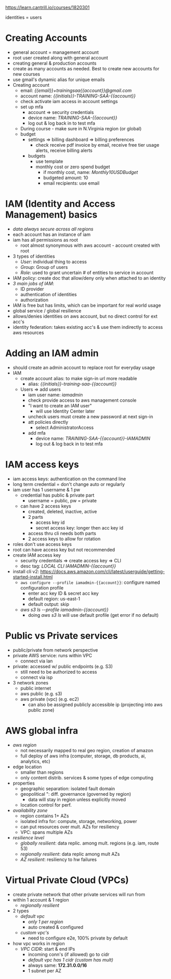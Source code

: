 https://learn.cantrill.io/courses/1820301

identities = users

# Creating Accounts
- general account = management account
- root user created along with general account
- creating general & production accounts
- create as many accounts as needed. Best to create new accounts for new courses
- use gmail's dynamic alias for unique emails
- Creating account
  - email: *{{email}}+trainingsaa{{account}}@gmail.com*
  - account name: *{{initials}}-TRAINING-SAA-{{account}}*
  - check activate iam access in account settings
  - set up mfa
    - account => security credentials
    - device name: *TRAINING-SAA-{{account}}*
    - log out & log back in to test mfa
  - During course - make sure in N.Virginia region (or global)
  - budget
    - settings => billing dashboard => billing preferences
      - check receive pdf invoice by email, receive free tier usage alerts, receive billing alerts
    - budgets
      - use template
      - monthly cost or zero spend budget
        - if monthly cost, name: *Monthly10USDBudget*
        - budgeted amount: 10
        - email recipients: use email

# IAM (Identity and Access Management) basics
- *data always secure across all regions*
- each account has an instance of iam
- iam has all permissions as root
  - root almost synonymous with aws account - account created with root
- 3 types of identities
  - *User*: individual thing to access
  - *Group*: Group of users
  - *Role*: used to grant uncertain # of entities to service in account
- IAM policy: create doc that allow/deny only when attached to an identity
- *3 main jobs of IAM*:
  - ID provider
  - authentication of identities
  - authorization
- IAM is free but has limits, which can be important for real world usage
- global service / global resilience
- allows/denies identities on aws account, but no direct control for ext acc's
- identity federation: takes existing acc's & use them indirectly to access aws resources

# Adding an IAM admin
- should create an admin account to replace root for everyday usage
- IAM
  - create account alias: to make sign-in url more readable
    - alias: *{{initials}}-training-saa-{{account}}*
  - Users => add users
    - iam user name: *iamadmin*
    - check provide access to aws management console
    - "I want to create an IAM user"
      - will use Identity Center later
    - uncheck users must create a new password at next sign-in
    - att policies directly
      - select AdministratorAccess
    - add mfa
      - device name: *TRAINING-SAA-{{account}}-IAMADMIN*
      - log out & log back in to test mfa

# IAM access keys
- iam access keys: authentication on the command line
- long term credential = don't change auto or regularly
- iam user has 1 username & 1 pw
  - credential has public & private part
    - username = public, pw = private
  - can have 2 access keys
    - created, deleted, inactive, active
    - 2 parts
      - access key id
      - secret access key: longer then acc key id
    - access thru cli needs both parts
    - 2 access keys to allow for rotation
- roles don't use access keys
- root can have access key but not recommended
- create IAM access key
  - security credentials => create access key => CLI
  - desc tag: *LOCAL CLI IAMADMIN-{{account}}*
- install cli v2: https://docs.aws.amazon.com/cli/latest/userguide/getting-started-install.html
  - `aws configure --profile iamadmin-{{account}}`: configure named configuration profile
    - enter acc key ID & secret acc key
    - default region: us-east-1
    - default output: skip
  - *aws s3 ls --profile iamadmin-{{account}}*
    - doing *aws s3 ls* will use default profile (get error if no default)

# Public vs Private services
- public/private from network perspective
- private AWS service: runs within VPC
  - connect via lan
- private: accessed w/ public endpoints (e.g. S3)
  - still need to be authorized to access
  - connect via isp
- 3 network zones
  - public internet
  - aws public (e.g. s3)
  - aws private (vpc) (e.g. ec2)
    - can also be assigned publicly accessible ip (projecting into aws public zone)

# AWS global infra
- *aws region*
  - not necessarily mapped to real geo region, creation of amazon
  - full deploy of aws infra (computer, storage, db products, ai, analytics, etc)
- edge location
  - smaller than regions
  - only content distrib. services & some types of edge computing
- properties
  - geographic separation: isolated fault domain
  - geopolitical ": diff. governance (governed by region)
    - data will stay in region unless explicitly moved
  - location control for perf.
- *availability zone*
  - region contains 1+ AZs
  - isolated infra for: compute, storage, networking, power
  - can put resources over mult. AZs for resiliency
  - VPC: spans multiple AZs
- *resilience level*
  - *globally resilient*: data replic. among mult. regions (e.g. iam, route 53)
  - *regionally resilient*: data replic among mult AZs
  - *AZ resilient*: resiliency to hw failures

# Virtual Private Cloud (VPCs)
- create private network that other private services will run from
- within 1 account & 1 region
  - *regionally resilient*
- 2 types
  - *default vpc*
    - *only 1 per region*
    - auto created & configured
  - *custom vpc's*
    - need to configure e2e, 100% private by default
- how vpc works in region
  - *VPC CIDR*: start & end IPs
    - incoming conn's (if allowed) go to cidr
    - *default vpc has 1 cidr (custom has mult)*
    - always same: **172.31.0.0/16**
    - 1 subnet per AZ